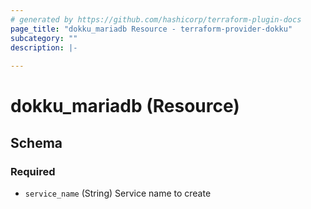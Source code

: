 ```yaml
---
# generated by https://github.com/hashicorp/terraform-plugin-docs
page_title: "dokku_mariadb Resource - terraform-provider-dokku"
subcategory: ""
description: |-
  
---
```


# dokku_mariadb (Resource)





<!-- schema generated by tfplugindocs -->
## Schema

### Required

- `service_name` (String) Service name to create


